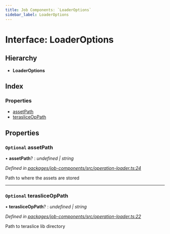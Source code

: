 ```yaml
---
title: Job Components: `LoaderOptions`
sidebar_label: LoaderOptions
---
```


# Interface: LoaderOptions

## Hierarchy

* **LoaderOptions**

## Index

### Properties

* [assetPath](loaderoptions.md#optional-assetpath)
* [terasliceOpPath](loaderoptions.md#optional-terasliceoppath)

## Properties

### `Optional` assetPath

• **assetPath**? : *undefined | string*

*Defined in [packages/job-components/src/operation-loader.ts:24](https://github.com/terascope/teraslice/blob/653cf7530/packages/job-components/src/operation-loader.ts#L24)*

Path to where the assets are stored

___

### `Optional` terasliceOpPath

• **terasliceOpPath**? : *undefined | string*

*Defined in [packages/job-components/src/operation-loader.ts:22](https://github.com/terascope/teraslice/blob/653cf7530/packages/job-components/src/operation-loader.ts#L22)*

Path to teraslice lib directory
